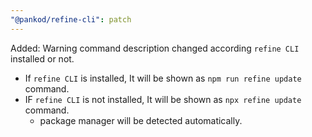 ```yaml
---
"@pankod/refine-cli": patch
---
```


Added: Warning command description changed according `refine CLI` installed or not.

-   If `refine CLI` is installed, It will be shown as `npm run refine update` command.
-   IF `refine CLI` is not installed, It will be shown as `npx refine update` command.
    -   package manager will be detected automatically.
